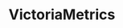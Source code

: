 ---
codehost: https://github.com/https://github.com/VictoriaMetrics/VictoriaMetrics
logohandle: githubio_victoriametrics
sort: victoriametrics
title: VictoriaMetrics
website: https://victoriametrics.github.io/
wikipedia: https://en.wikipedia.org/wiki/General_Data_Protection_Regulation
---